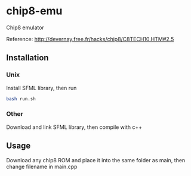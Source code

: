 # chip8-emu
Chip8 emulator

Reference: http://devernay.free.fr/hacks/chip8/C8TECH10.HTM#2.5

## Installation

### Unix
Install SFML library, then run

```bash
bash run.sh
```

### Other
Download and link SFML library, then compile with c++

## Usage

Download any chip8 ROM and place it into the same folder as main, then change filename in main.cpp
